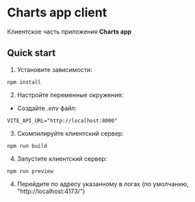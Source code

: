 # Charts app client

Клиентское часть приложения **Charts app**

## Quick start

1. Установите зависимости:
```shell
npm install
```

2. Настройте переменные окружения:
- Создайте *.env* файл:
```env
VITE_API_URL="http://localhost:8000"
```

3. Скомпилируйте клиентский сервер:
```shell
npm run build
```

4. Запустите клиентский сервер:
```shell
npm run preview
```

4. Перейдите по адресу указанному в логах (по умолчанию, "http://localhost:4173/")